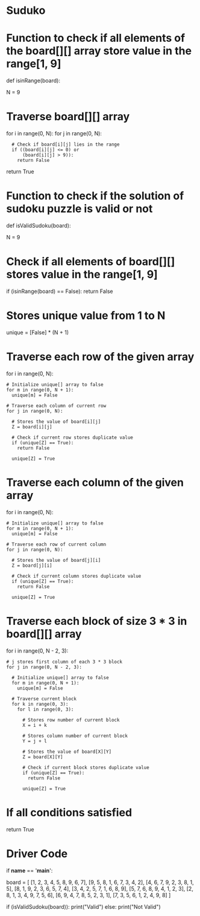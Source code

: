 # Suduko

# Function to check if all elements of the board[][] array store value in the range[1, 9]
def isinRange(board):
   
  N = 9
   
  # Traverse board[][] array
  for i in range(0, N):
    for j in range(0, N):
       
      # Check if board[i][j] lies in the range
      if ((board[i][j] <= 0) or
          (board[i][j] > 9)):
        return False
       
  return True
 
# Function to check if the solution of sudoku puzzle is valid or not
def isValidSudoku(board):
   
  N = 9
   
  # Check if all elements of board[][] stores value in the range[1, 9]
  if (isinRange(board) == False):
    return False
 
  # Stores unique value from 1 to N
  unique = [False] * (N + 1)
 
  # Traverse each row of the given array
  for i in range(0, N):
     
    # Initialize unique[] array to false
    for m in range(0, N + 1):
      unique[m] = False
 
    # Traverse each column of current row
    for j in range(0, N):
       
      # Stores the value of board[i][j]
      Z = board[i][j]
 
      # Check if current row stores duplicate value
      if (unique[Z] == True):
        return False
       
      unique[Z] = True
 
  # Traverse each column of the given array
  for i in range(0, N):
     
    # Initialize unique[] array to false
    for m in range(0, N + 1):
      unique[m] = False
 
    # Traverse each row of current column
    for j in range(0, N):
       
      # Stores the value of board[j][i]
      Z = board[j][i]
 
      # Check if current column stores duplicate value
      if (unique[Z] == True):
        return False
       
      unique[Z] = True
 
  # Traverse each block of size 3 * 3 in board[][] array
  for i in range(0, N - 2, 3):
     
    # j stores first column of each 3 * 3 block
    for j in range(0, N - 2, 3):
       
      # Initialize unique[] array to false
      for m in range(0, N + 1):
        unique[m] = False
 
      # Traverse current block
      for k in range(0, 3):
        for l in range(0, 3):
           
          # Stores row number of current block
          X = i + k
 
          # Stores column number of current block
          Y = j + l
 
          # Stores the value of board[X][Y]
          Z = board[X][Y]
 
          # Check if current block stores duplicate value
          if (unique[Z] == True):
            return False
           
          unique[Z] = True
           
  # If all conditions satisfied
  return True
 
# Driver Code
if __name__ == '__main__':
   
  board = [ [1, 2, 3, 4, 5, 8, 9, 6, 7],
            [9, 5, 8, 1, 6, 7, 3, 4, 2],
            [4, 6, 7, 9, 2, 3, 8, 1, 5],
            [8, 1, 9, 2, 3, 6, 5, 7, 4],
            [3, 4, 2, 5, 7, 1, 6, 8, 9],
            [5, 7, 6, 8, 9, 4, 1, 2, 3],
            [2, 8, 1, 3, 4, 9, 7, 5, 6],
            [6, 9, 4, 7, 8, 5, 2, 3, 1],
            [7, 3, 5, 6, 1, 2, 4, 9, 8] ]
 
  if (isValidSudoku(board)):
    print("Valid")
  else:
    print("Not Valid")
